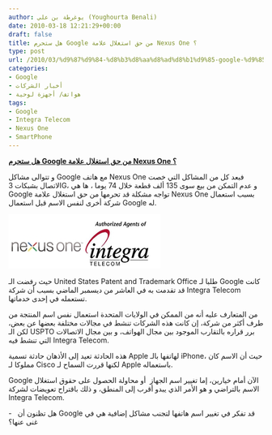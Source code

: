 ```yaml
---
author: يوغرطة بن علي (Youghourta Benali)
date: 2010-03-18 12:21:29+00:00
draft: false
title: هل ستحرم Google من حق استغلال علامة Nexus One ؟
type: post
url: /2010/03/%d9%87%d9%84-%d8%b3%d8%aa%d8%ad%d8%b1%d9%85-google-%d9%85%d9%86-%d8%ad%d9%82-%d8%a7%d8%b3%d8%aa%d8%ba%d9%84%d8%a7%d9%84-%d8%b9%d9%84%d8%a7%d9%85%d8%a9-nexus-one-%d8%9f/
categories:
- Google
- أخبار الشركات
- هواتف/ أجهزة لوحية
tags:
- Google
- Integra Telecom
- Nexus One
- SmartPhone
---
```


[**هل ستحرم Google من حق استغلال علامة Nexus One ؟**](https://www.it-scoop.com/2010/03/%d9%87%d9%84-%d8%b3%d8%aa%d8%ad%d8%b1%d9%85-google-%d9%85%d9%86-%d8%ad%d9%82-%d8%a7%d8%b3%d8%aa%d8%ba%d9%84%d8%a7%d9%84-%d8%b9%d9%84%d8%a7%d9%85%d8%a9-nexus-one-%d8%9f/)


و تتوالى مشاكل Google مع هاتف Nexus One فبعد كل من المشاكل التي خصت الاتصال بشبكات 3G، و عدم التمكن من بيع سوى 135 ألف قطعة خلال 74 يوما ، ها هي Google تواجه مشكلة قد تحرمها من حق استغلال علامة Nexus One بسبب استعمال شركة أخرى لنفس الاسم قبل استعمال Google له.


[![](nexusOne.png)
](https://www.it-scoop.com/2010/03/%d9%87%d9%84-%d8%b3%d8%aa%d8%ad%d8%b1%d9%85-google-%d9%85%d9%86-%d8%ad%d9%82-%d8%a7%d8%b3%d8%aa%d8%ba%d9%84%d8%a7%d9%84-%d8%b9%d9%84%d8%a7%d9%85%d8%a9-nexus-one-%d8%9f/)


حيث رفضت الـ United States Patent and Trademark Office طلبا لـ Google كانت قد تقدمت به في العاشر من ديسمبر الماضي بسبب أن شركة Integra Telecom تستعمله في إحدى خدماتها.

من المتعارف عليه أنه من الممكن في الولايات المتحدة استعمال نفس اسم المنتجة من طرف أكثر من شركة، إن كانت هذه الشركات تنشط في مجالات مختلفة بعضها عن بعض، لكن الـ USPTO برر قراره بالتقارب الموجود بين مجال الهواتف، و بين مجال الاتصالات التي تنشط فيه Integra Telecom.

هذه الحادثة تعيد إلى الأذهان حادثة تسمية Apple لهاتفها بالـ iPhone، حيث أن الاسم كان مملوكا لـ Cisco لكنها قررت السماح لـ Apple باستعماله.

Google الآن أمام خيارين، إما تغيير اسم الجهاز  أو محاولة الحصول على حقوق استغلال الاسم بالتراضي و هو الأمر الذي يبدو أقرب إلى المنطق، و ذلك باقتراح تعويضات لشركة Integra Telecom.

-   هل تظنون أن Google قد تفكر في تغيير اسم هاتفها لتجنب مشاكل إضافية هي في غنى عنها؟
